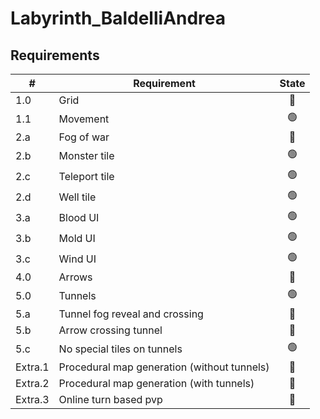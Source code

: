 # Labyrinth_BaldelliAndrea

## Requirements

|#| Requirement | State |
|---------------|-----|:-----:|
|1.0| Grid|🔴|
|1.1| Movement|🟢|
|2.a| Fog of war|🔴|
|2.b| Monster tile|🟢|
|2.c| Teleport tile|🟢|
|2.d| Well tile|🟢|
|3.a| Blood UI|🟢|
|3.b| Mold UI|🟢|
|3.c| Wind UI|🟢|
|4.0| Arrows|🔴|
|5.0| Tunnels|🟢|
|5.a| Tunnel fog reveal and crossing|🔴|
|5.b| Arrow crossing tunnel|🔴|
|5.c| No special tiles on tunnels|🟢|
|Extra.1| Procedural map generation (without tunnels)|🔴|
|Extra.2| Procedural map generation (with tunnels)|🔴|
|Extra.3| Online turn based pvp|🔴|
